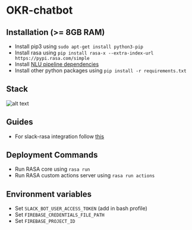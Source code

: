 # OKR-chatbot

## Installation (>= 8GB RAM)

- Install pip3 using `sudo apt-get install python3-pip`
- Install rasa using `pip install rasa-x --extra-index-url https://pypi.rasa.com/simple`
- Install [NLU pipeline dependencies](http://rasa.com/docs/rasa/user-guide/installation/#nlu-pipeline-dependencies)
- Install other python packages using `pip install -r requirements.txt`

## Stack

![alt text](https://www.lucidchart.com/publicSegments/view/41f6bf32-6af7-432e-bd61-b1e6288c6763/image.png? "stack")


## Guides

- For slack-rasa integration follow [this](https://rasa.com/docs/rasa/user-guide/connectors/slack/)

## Deployment Commands

- Run RASA core using `rasa run`
- Run RASA custom actions server using `rasa run actions`

## Environment variables

- Set `SLACK_BOT_USER_ACCESS_TOKEN` (add in bash profile)
- Set `FIREBASE_CREDENTIALS_FILE_PATH`
- Set `FIREBASE_PROJECT_ID`